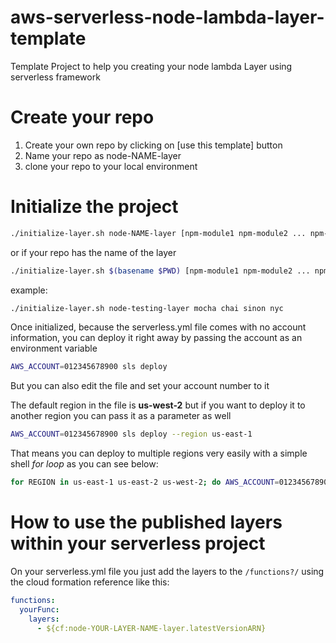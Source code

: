 # aws-serverless-node-lambda-layer-template
Template Project to help you creating your node lambda Layer using serverless framework

# Create your repo
1. Create your own repo by clicking on [use this template] button
2. Name your repo as node-NAME-layer
3. clone your repo to your local environment

# Initialize the project
```sh
./initialize-layer.sh node-NAME-layer [npm-module1 npm-module2 ... npm-moduleN]
```
or if your repo has the name of the layer
```sh
./initialize-layer.sh $(basename $PWD) [npm-module1 npm-module2 ... npm-moduleN]
```
example:
```sh
./initialize-layer.sh node-testing-layer mocha chai sinon nyc
```

Once initialized, because the serverless.yml file comes with no account information, you can deploy it right away by passing the account as an environment variable
```sh
AWS_ACCOUNT=012345678900 sls deploy
```
But you can also edit the file and set your account number to it

The default region in the file is **us-west-2** but if you want to deploy it to another region you can pass it as a parameter as well
```sh
AWS_ACCOUNT=012345678900 sls deploy --region us-east-1
```

That means you can deploy to multiple regions very easily with a simple shell *for loop* as you can see below:
```sh
for REGION in us-east-1 us-east-2 us-west-2; do AWS_ACCOUNT=012345678900 sls deploy --region "$REGION"; done
```

# How to use the published layers within your serverless project
On your serverless.yml file you just add the layers to the ```/functions?/``` using the cloud formation reference like this:

```yml
functions:
  yourFunc:
    layers:
      - ${cf:node-YOUR-LAYER-NAME-layer.latestVersionARN}
```
